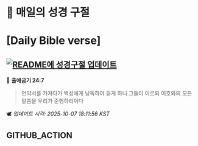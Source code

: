 # 🙏 매일의 성경 구절
# [Daily Bible verse]
## [![README에 성경구절 업데이트](https://github.com/DONGSUKA/first_test/actions/workflows/update-readme-bible.yml/badge.svg)](https://github.com/DONGSUKA/first_test/actions/workflows/update-readme-bible.yml)
<!-- START_BIBLE_VERSE -->
📖 **출애굽기 24:7**
> 언약서를 가져다가 백성에게 낭독하여 듣게 하니 그들이 이르되 여호와의 모든 말씀을 우리가 준행하리이다

🕊️ _업데이트 시각: 2025-10-07 18:11:56 KST_
  <!-- END_BIBLE_VERSE -->
## GITHUB_ACTION
